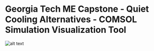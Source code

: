 # Georgia Tech ME Capstone - Quiet Cooling Alternatives - COMSOL Simulation Visualization Tool 

![alt text](https://github.com/at1047/py-capstone/main/img/IMG_8660.png?raw=true)
